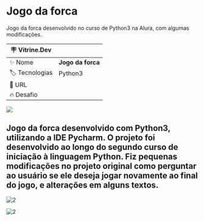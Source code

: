 # Jogo da forca

Jogo da forca desenvolvido no curso de Python3 na Alura, com algumas modificações.

| :placard: Vitrine.Dev |     |
| -------------  | --- |
| :sparkles: Nome        | **Jogo da forca**
| :label: Tecnologias | Python3
| :rocket: URL         | 
| :fire: Desafio     | 

<!-- Inserir imagem com a #vitrinedev ao final do link -->
![](https://user-images.githubusercontent.com/106929047/221642035-a63ac44f-ed61-4e60-b561-b569525efdcf.png?#vitrinedev)

## Jogo da forca desenvolvido com Python3, utilizando a IDE Pycharm. O projeto foi desenvolvido ao longo do segundo curso de iniciação à linguagem Python. Fiz pequenas modificações no projeto original como perguntar ao usuário se ele deseja jogar novamente ao final do jogo, e alterações em alguns textos.


![2](https://user-images.githubusercontent.com/106929047/221639364-bd0476a3-ba3d-45f2-afb1-1264eea09d81.png)

![2](https://user-images.githubusercontent.com/106929047/221641416-f2a03632-195e-49e4-b8f5-8e649d1b05cb.png)


